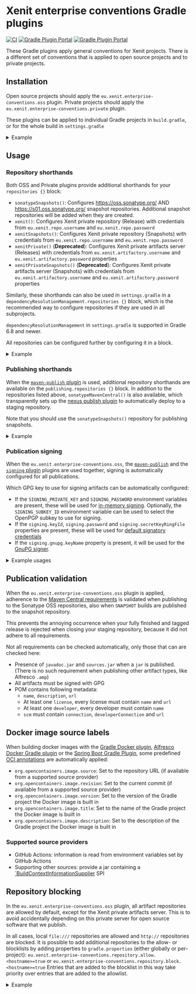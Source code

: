 # Xenit enterprise conventions Gradle plugins

[![CI](https://github.com/xenit-eu/enterprise-conventions-gradle-plugin/workflows/CI/badge.svg)](https://github.com/xenit-eu/enterprise-conventions-gradle-plugin/actions?query=workflow%3ACI+branch%3Amaster)
[![Gradle Plugin Portal](https://img.shields.io/maven-metadata/v/https/plugins.gradle.org/m2/eu/xenit/enterprise-conventions/oss/eu.xenit.enterprise-conventions.oss.gradle.plugin/maven-metadata.xml.svg?colorB=007ec6&label=eu.xenit.enterprise-conventions.oss)](https://plugins.gradle.org/plugin/eu.xenit.enterprise-conventions.oss)
[![Gradle Plugin Portal](https://img.shields.io/maven-metadata/v/https/plugins.gradle.org/m2/eu/xenit/enterprise-conventions/private/eu.xenit.enterprise-conventions.private.gradle.plugin/maven-metadata.xml.svg?colorB=007ec6&label=eu.xenit.enterprise-conventions.private)](https://plugins.gradle.org/plugin/eu.xenit.enterprise-conventions.private)

These Gradle plugins apply general conventions for Xenit projects. There is a different set of conventions that is
applied to open source projects and to private projects.

## Installation

Open source projects should apply the `eu.xenit.enterprise-conventions.oss` plugin. Private projects should apply
the `eu.xenit.enterprise-conventions.private` plugin.

These plugins can be applied to individual Gradle projects in `build.gradle`, or for the whole build
in `settings.gradle`

<details>
<summary>Example</summary>

Apply for all projects in a build:

```groovy
// settings.gradle
plugins {
    id 'eu.xenit.enterprise-conventions.oss' version '0.1.0'
}
```

Or only apply to a particular sub-project:

```groovy
// build.gradle
plugins {
    id 'eu.xenit.enterprise-conventions.oss' version '0.1.0'
}
```

</details>

## Usage

### Repository shorthands

Both OSS and Private plugins provide additional shorthands for your `repositories {}` block:

* `sonatypeSnapshots()`: Configures https://oss.sonatype.org/ AND https://s01.oss.sonatype.org/ snapshot repositories. Additional snapshot repositories will be added when they are created.
* `xenit()`: Configures Xenit private repository (Release) with credentials from `eu.xenit.repo.username` and `eu.xenit.repo.password`
* `xenitSnapshots()`: Configures Xenit private repository (Snapshots) with credentials from `eu.xenit.repo.username` and `eu.xenit.repo.password`
* `xenitPrivate()` (**Deprecated**): Configures Xenit private artifacts server (Releases) with credentials
  from `eu.xenit.artifactory.username` and `eu.xenit.artifactory.password` properties
* `xenitPrivateSnapshots()` (**Deprecated**): Configures Xenit private artifacts server (Snapshots) with credentials
  from `eu.xenit.artifactory.username` and `eu.xenit.artifactory.password` properties

Similarly, these shorthands can also be used in `settings.gradle` in a `dependencyResolutionManagement.repositories {}` block,
which is the recommended way to configure repositories if they are used in all subprojects.

`dependencyResolutionManagement` in `settings.gradle` is supported in Gradle 6.8 and newer.

All repositories can be configured further by configuring it in a block.

<details>
<summary>Example</summary>

```groovy
repositories {
    sonatypeSnapshots()
    xenit()
    xenitSnapshots()
}
```

```groovy
repositories {
    xenit {
        // Example additional configuration.
        // See https://docs.gradle.org/current/javadoc/org/gradle/api/artifacts/repositories/MavenArtifactRepository.html
        content {
            includeGroup "eu.xenit"
        }
    }
}
```

```groovy
// settings.gradle
dependencyResolutionManagement {
  repositories {
    xenit()
  }
}
```

</details>

### Publishing shorthands

When the [`maven-publish` plugin](https://docs.gradle.org/current/userguide/publishing_maven.html) is used, additional
repository shorthands are available on the `publishing.repositories {}` block. In addition to the repositories listed
above, `sonatypeMavenCentral()` is also available, which transparently sets up
the [nexus publish plugin](https://github.com/marcphilipp/nexus-publish-plugin)
to automatically deploy to a staging repository.

Note that you should use the `sonatypeSnapshots()` repository for publishing snapshots.

<details>
<summary>Example</summary>

```groovy
publishing {
  repositories {
    // Switch which repository is used based on if the version is a snapshot
    if("${project.version}".endsWith('-SNAPSHOT')) {
      sonatypeSnapshots {
        // The default is https://oss.sonatype.org/content/repositories/snapshots/
        url = "https://s01.oss.sonatype.org/content/repositories/snapshots/"
        credentials {
          username 'XYZ'
          password 'some-password'
        }
      }
    } else {
      sonatypeMavenCentral {
        // If you need to publish to a different repository
        // The default is https://oss.sonatype.org/service/local/
        url = "https://s01.oss.sonatype.org/service/local/"
        credentials {
          username 'XYZ'
          password 'some-password'
        }
      }
    }
  }
}
```

</details>

### Publication signing

When the `eu.xenit.enterprise-conventions.oss`,
the [`maven-publish`](https://docs.gradle.org/current/userguide/publishing_maven.html) and
the [`signing` plugin](https://docs.gradle.org/current/userguide/signing_plugin.html) plugins are used together, signing
is automatically configured for all publications.

Which GPG key to use for signing artifacts can be automatically configured:

* If the `SIGNING_PRIVATE_KEY` and `SIGNING_PASSWORD` environment variables are present, these will be used
  for [in-memory signing](https://docs.gradle.org/current/userguide/signing_plugin.html#sec:in-memory-keys). Optionally,
  the `SIGNING_SUBKEY_ID` environment variable can be used to select the OpenPGP subkey to use for signing.
* If the `signing.keyId`, `signing.password` and `signing.secretKeyRingFile` properties are present, these will be used
  for [default signatory credentials](https://docs.gradle.org/current/userguide/signing_plugin.html#sec:signatory_credentials)
* If the `signing.gnupg.keyName` property is present, it will be used for
  the [GnuPG signer](https://docs.gradle.org/current/userguide/signing_plugin.html#sec:using_gpg_agent).

<details>
<summary>Example usages</summary>

**These are just examples, use your CI's method to insert secure environment variables instead of hardcoding them in CI
configuration**

With environment variables:

```commandline
export SIGNING_PRIVATE_KEY=XXXXXX # ascii-armored private key
export SIGNING_PASSWORD=YYYYY # password to unlock secret key
./gradlew publish
```

With properties:

```commandline
./gradlew publish -Psigning.keyId=01234 -Psigning.password=YYYYY -Psigning.secretKeyRingFile=~/.gnupg/secring.gpg
```

</details>

## Publication validation

When the `eu.xenit.enterprise-conventions.oss` plugin is applied,
adherence to the [Maven Central requirements](https://central.sonatype.org/publish/requirements/#answer) is validated when publishing
to the Sonatype OSS repositories, also when `SNAPSHOT` builds are published to the snapshot repository.

This prevents the annoying occurrence when your fully finished and tagged release is rejected when closing your staging repository,
because it did not adhere to all requirements.

Not all requirements can be checked automatically, only those that can are checked here:

 * Presence of `javadoc.jar` and `sources.jar` when a `jar` is published. (There is no such requirement when publishing other artifact types, like Alfresco `.amp`)
 * All artifacts must be signed with GPG
 * POM contains following metadata:
   * `name`, `description`, `url`
   * At least one `license`, every license must contain `name` and `url`
   * At least one `developer`, every developer must contain `name`
   * `scm` must contain `connection`, `developerConnection` and `url`


## Docker image source labels

When building docker images with the [Gradle Docker plugin](https://github.com/bmuschko/gradle-docker-plugin), [Alfresco Docker Gradle plugin](https://github.com/xenit-eu/alfresco-docker-gradle-plugin) or the [Spring Boot Gradle Plugin](https://docs.spring.io/spring-boot/docs/current/gradle-plugin/reference/htmlsingle/),
some predefined [OCI annotations](https://github.com/opencontainers/image-spec/blob/main/annotations.md) are automatically applied:

* `org.opencontainers.image.source`: Set to the repository URL (if available from a supported source provider)
* `org.opencontainers.image.revision`: Set to the current commit (if available from a supported source provider)
* `org.opencontainers.image.version`: Set to the version of the Gradle project the Docker image is built in
* `org.opencontainers.image.title`: Set to the name of the Gradle project the Docker image is built in
* `org.opencontainers.image.description`: Set to the description of the Gradle project the Docker image is built in

### Supported source providers

* GitHub Actions: information is read from environment variables set by GitHub Actions
* Supporting other sources: provide a jar containing a [`BuildContextInformationSupplier](src/main/java/eu/xenit/gradle/enterprise/conventions/extensions/dockerimagelabels/BuildContextInformationSupplier.java) SPI

## Repository blocking

In the `eu.xenit.enterprise-conventions.oss` plugin, all artifact repositories are allowed by default, except for the
Xenit private artifacts server. This is to avoid accidentally depending on this private server for open source software
that we publish.

In all cases, local `file:///` repositories are allowed and `http://` repositories are blocked. It is possible to add
additional repositories to the allow- or blocklists by adding properties to `gradle.properties` (either globally or
per-project):
`eu.xenit.enterprise-conventions.repository.allow.<hostname>=true`
or `eu.xenit.enterprise-conventions.repository.block.<hostname>=true`
Entries that are added to the blocklist in this way take priority over entries that are added to the allowlist.

<details>
<summary>Example</summary>

These properties-files can be placed in `~/.gradle/gradle.properties`, or locally in your project as `gradle.properties`
.

```properties
# Allow jcenter back, even though it is blocked by default
eu.xenit.enterprise-conventions.repository.allow.jcenter.org=true
# Block repository on example.com, even though it may be allowed by default
eu.xenit.enterprise-conventions.repository.block.example.com=true
```

</details>
